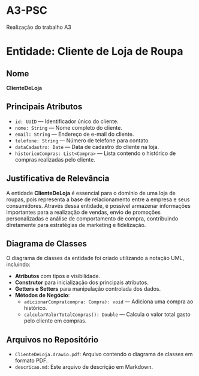 # A3-PSC
Realização do trabalho A3
# Entidade: Cliente de Loja de Roupa

## Nome
**ClienteDeLoja**

## Principais Atributos

- `id: UUID` — Identificador único do cliente.
- `nome: String` — Nome completo do cliente.
- `email: String` — Endereço de e-mail do cliente.
- `telefone: String` — Número de telefone para contato.
- `dataCadastro: Date` — Data de cadastro do cliente na loja.
- `historicoCompras: List<Compra>` — Lista contendo o histórico de compras realizadas pelo cliente.

## Justificativa de Relevância

A entidade **ClienteDeLoja** é essencial para o domínio de uma loja de roupas, pois representa a base de relacionamento entre a empresa e seus consumidores. Através dessa entidade, é possível armazenar informações importantes para a realização de vendas, envio de promoções personalizadas e análise de comportamento de compra, contribuindo diretamente para estratégias de marketing e fidelização.

## Diagrama de Classes

O diagrama de classes da entidade foi criado utilizando a notação UML, incluindo:

- **Atributos** com tipos e visibilidade.
- **Construtor** para inicialização dos principais atributos.
- **Getters e Setters** para manipulação controlada dos dados.
- **Métodos de Negócio**:
  - `adicionarCompra(compra: Compra): void` — Adiciona uma compra ao histórico.
  - `calcularValorTotalCompras(): Double` — Calcula o valor total gasto pelo cliente em compras.

## Arquivos no Repositório

- `ClienteDeLoja.drawio.pdf`: Arquivo contendo o diagrama de classes em formato PDF.
- `descricao.md`: Este arquivo de descrição em Markdown.

